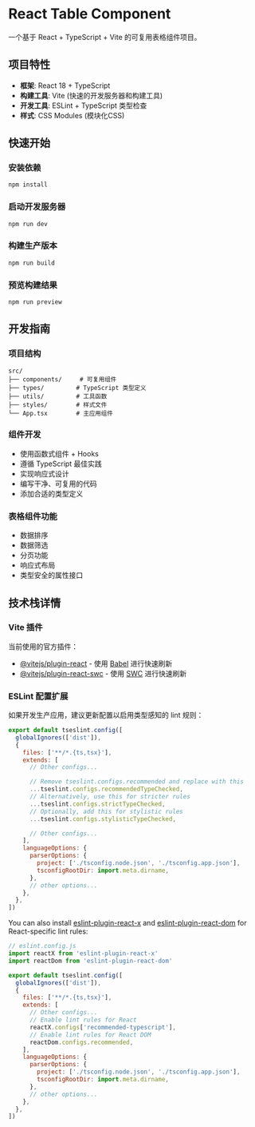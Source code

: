 # React Table Component

一个基于 React + TypeScript + Vite 的可复用表格组件项目。

## 项目特性

- **框架**: React 18 + TypeScript
- **构建工具**: Vite (快速的开发服务器和构建工具)
- **开发工具**: ESLint + TypeScript 类型检查
- **样式**: CSS Modules (模块化CSS)

## 快速开始

### 安装依赖
```bash
npm install
```

### 启动开发服务器
```bash
npm run dev
```

### 构建生产版本
```bash
npm run build
```

### 预览构建结果
```bash
npm run preview
```

## 开发指南

### 项目结构
```
src/
├── components/     # 可复用组件
├── types/         # TypeScript 类型定义
├── utils/         # 工具函数
├── styles/        # 样式文件
└── App.tsx        # 主应用组件
```

### 组件开发
- 使用函数式组件 + Hooks
- 遵循 TypeScript 最佳实践
- 实现响应式设计
- 编写干净、可复用的代码
- 添加合适的类型定义

### 表格组件功能
- 数据排序
- 数据筛选
- 分页功能
- 响应式布局
- 类型安全的属性接口

## 技术栈详情

### Vite 插件

当前使用的官方插件：

- [@vitejs/plugin-react](https://github.com/vitejs/vite-plugin-react/blob/main/packages/plugin-react) - 使用 [Babel](https://babeljs.io/) 进行快速刷新
- [@vitejs/plugin-react-swc](https://github.com/vitejs/vite-plugin-react/blob/main/packages/plugin-react-swc) - 使用 [SWC](https://swc.rs/) 进行快速刷新

### ESLint 配置扩展

如果开发生产应用，建议更新配置以启用类型感知的 lint 规则：

```js
export default tseslint.config([
  globalIgnores(['dist']),
  {
    files: ['**/*.{ts,tsx}'],
    extends: [
      // Other configs...

      // Remove tseslint.configs.recommended and replace with this
      ...tseslint.configs.recommendedTypeChecked,
      // Alternatively, use this for stricter rules
      ...tseslint.configs.strictTypeChecked,
      // Optionally, add this for stylistic rules
      ...tseslint.configs.stylisticTypeChecked,

      // Other configs...
    ],
    languageOptions: {
      parserOptions: {
        project: ['./tsconfig.node.json', './tsconfig.app.json'],
        tsconfigRootDir: import.meta.dirname,
      },
      // other options...
    },
  },
])
```

You can also install [eslint-plugin-react-x](https://github.com/Rel1cx/eslint-react/tree/main/packages/plugins/eslint-plugin-react-x) and [eslint-plugin-react-dom](https://github.com/Rel1cx/eslint-react/tree/main/packages/plugins/eslint-plugin-react-dom) for React-specific lint rules:

```js
// eslint.config.js
import reactX from 'eslint-plugin-react-x'
import reactDom from 'eslint-plugin-react-dom'

export default tseslint.config([
  globalIgnores(['dist']),
  {
    files: ['**/*.{ts,tsx}'],
    extends: [
      // Other configs...
      // Enable lint rules for React
      reactX.configs['recommended-typescript'],
      // Enable lint rules for React DOM
      reactDom.configs.recommended,
    ],
    languageOptions: {
      parserOptions: {
        project: ['./tsconfig.node.json', './tsconfig.app.json'],
        tsconfigRootDir: import.meta.dirname,
      },
      // other options...
    },
  },
])
```

